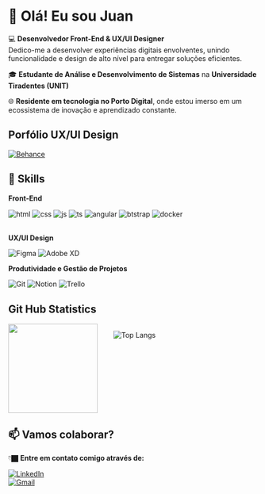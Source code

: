 # 👋 Olá! Eu sou Juan  

💻 **Desenvolvedor Front-End & UX/UI Designer**  
  Dedico-me a desenvolver experiências digitais envolventes, unindo funcionalidade e design de alto nível para entregar soluções eficientes.  

🎓 **Estudante de Análise e Desenvolvimento de Sistemas** na **Universidade Tiradentes (UNIT)**

🌐 **Residente em tecnologia no Porto Digital**, onde estou imerso em um ecossistema de inovação e aprendizado constante. 

## Porfólio UX/UI Design 

[![Behance](https://img.shields.io/badge/-Behance-blue?style=for-the-badge&logo=behance&logoColor=white)](https://www.behance.net/juanandr)  


## 🚀 Skills

**Front-End**
<div style="display: inline_block">

  <img align="center" alt="html" src="https://img.shields.io/badge/html5-%23E34F26.svg?style=for-the-badge&logo=html5&logoColor=white"/>
  <img align="center" alt="css" src="https://img.shields.io/badge/CSS3-1572B6?style=for-the-badge&logo=css3&logoColor=white"/>
  <img align="center" alt="js" src="https://img.shields.io/badge/JavaScript-F7DF1E?style=for-the-badge&logo=javascript&logoColor=black"/>
  <img align="center" alt="ts" src="https://img.shields.io/badge/TypeScript-007ACC?style=for-the-badge&logo=typescript&logoColor=white"/>
  <img align="center" alt="angular" src="https://img.shields.io/badge/angular-%23DD0031.svg?style=for-the-badge&logo=angular&logoColor=white"/>
  <img align="center" alt="btstrap" src="https://img.shields.io/badge/Bootstrap-563D7C?style=for-the-badge&logo=bootstrap&logoColor=white"/>
  <img align="center" alt="docker"  src="https://img.shields.io/badge/docker-%230db7ed.svg?style=for-the-badge&logo=docker&logoColor=white"/>

</div> <br>

**UX/UI Design**

![Figma](https://img.shields.io/badge/Figma-%2300C68E?style=for-the-badge&logo=figma&logoColor=white) ![Adobe XD](https://img.shields.io/badge/Adobe%20XD-%2300A9E0?style=for-the-badge&logo=adobe-xd&logoColor=white)


**Produtividade e Gestão de Projetos**

![Git](https://img.shields.io/badge/Git-%23F05032?style=for-the-badge&logo=git&logoColor=white) ![Notion](https://img.shields.io/badge/Notion-%23000000?style=for-the-badge&logo=notion&logoColor=white) ![Trello](https://img.shields.io/badge/Trello-%2300A9E0?style=for-the-badge&logo=trello&logoColor=white)



## Git Hub Statistics

<div style="display: flex;">
  <img style="margin-right: 2rem;" height="180em"src="https://github-readme-stats.vercel.app/api?username=juansillva&show_icons=true&theme=transparent">

![Top Langs](https://github-readme-stats.vercel.app/api/top-langs/?username=juansillva&layout=compact)
  

</div>

## 📫 **Vamos colaborar?**  
👇🏿 **Entre em contato comigo através de:**  

[![LinkedIn](https://img.shields.io/badge/LinkedIn-%230A66C2?style=for-the-badge&logo=linkedin&logoColor=white)](https://www.linkedin.com/in/juuanandre/)  
[![Gmail](https://img.shields.io/badge/Gmail-%23EA4335?style=for-the-badge&logo=gmail&logoColor=white)](mailto:juuanandre722@gmail.com)




